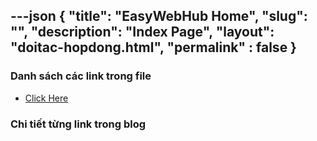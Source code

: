 ---json
{
    "title": "EasyWebHub Home",
    "slug": "",
    "description": "Index Page",
    "layout": "doitac-hopdong.html",
    "permalink" : false
}
---

### Danh sách các link trong file
- [Click Here](./blog-list.html)

### Chi tiết từng link trong blog